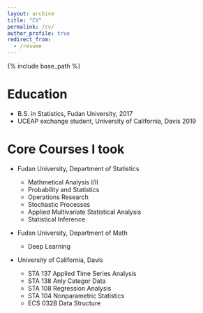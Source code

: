 ```yaml
---
layout: archive
title: "CV"
permalink: /cv/
author_profile: true
redirect_from:
  - /resume
---
```


{% include base_path %}

Education
======
* B.S. in Statistics, Fudan University, 2017
* UCEAP exchange student, University of California, Davis 2019

Core Courses I took 
======
* Fudan University, Department of Statistics
  * Mathmetical Analysis I/II
  * Probability and Statistics
  * Operations Research
  * Stochastic Processes
  * Applied Multivariate Statistical Analysis
  * Statistical Inference

* Fudan University, Department of Math
  * Deep Learning

* University of California, Davis
  * STA 137 Applied Time Series Analysis
  * STA 138 Anly Categor Data
  * STA 108 Regression Analysis 
  * STA 104 Nonparametric Statistics
  * ECS 032B Data Structure
  

